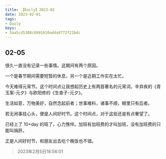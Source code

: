 ```yaml
---
title: 【Daily】2023-02
date: 2023-02-01
tags:
- Daily
keys:
- 5aa5cd5388c8991610adda9772f22bdc
---
```


## 02-05

很久一直没有记录一些事情。这期间有两个原因。

一个是春节期间需要短暂的休息，另一个是近期工作实在太忙。

今天难得元宵节。这个时间点让我想起历史上有两首著名的元宵词，辛弃疾的《青玉案-元夕》与欧阳修的《生查子-元夕》。

生活如意，万物美好，自然念起前者；世事难料，诸事不顺，眼里只有后者。

若无闲事挂心头，便是人间好时节。这个时间点，对于这些还是有点奢望了。

已经上了 10+day 的班了，心力憔悴。加班有加班费的才叫加班，没有加班费的只能叫捐肝。

正是人间好时节，和朋友出去吃个晚饭也不错。

> 2023年2月5日18:56:01
